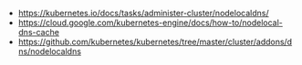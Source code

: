 - https://kubernetes.io/docs/tasks/administer-cluster/nodelocaldns/
- https://cloud.google.com/kubernetes-engine/docs/how-to/nodelocal-dns-cache
- https://github.com/kubernetes/kubernetes/tree/master/cluster/addons/dns/nodelocaldns
